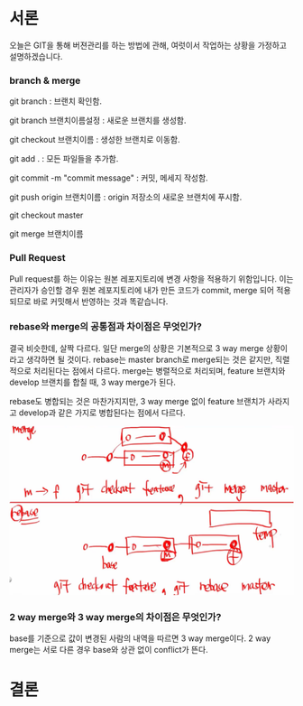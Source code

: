# 서론

오늘은 GIT을 통해 버젼관리를 하는 방법에 관해, 여럿이서 작업하는 상황을 가정하고 설명하겠습니다.

### branch & merge

git branch : 브랜치 확인함.

git branch 브랜치이름설정 : 새로운 브랜치를 생성함.

git checkout 브랜치이름 : 생성한 브랜치로 이동함.

git add . : 모든 파일들을 추가함.

git commit -m "commit message" : 커밋, 메세지 작성함.

git push origin 브랜치이름 : origin 저장소의 새로운 브랜치에 푸시함.

git checkout master

git merge 브랜치이름

### Pull Request

Pull request를 하는 이유는 원본 레포지토리에 변경 사항을 적용하기 위함입니다. 이는 관리자가 승인할 경우 원본 레포지토리에 내가 만든 코드가 commit, merge 되어 적용되므로 바로 커밋해서 반영하는 것과 똑같습니다.

### rebase와 merge의 공통점과 차이점은 무엇인가?

결국 비슷한데, 살짝 다르다. 일단 merge의 상황은 기본적으로 3 way merge 상황이라고 생각하면 될 것이다. rebase는 master branch로 merge되는 것은 같지만, 직렬적으로 처리된다는 점에서 다르다. merge는 병렬적으로 처리되며, feature 브랜치와 develop 브랜치를 합칠 때, 3 way merge가 된다.

rebase도 병합되는 것은 마찬가지지만, 3 way merge 없이 feature 브랜치가 사라지고 develop과 같은 가지로 병합된다는 점에서 다르다.

![rebase_merge](./merge_rebase.png)

### 2 way merge와 3 way merge의 차이점은 무엇인가?

base를 기준으로 값이 변경된 사람의 내역을 따르면 3 way merge이다. 2 way merge는 서로 다른 경우 base와 상관 없이 conflict가 뜬다.

# 결론


